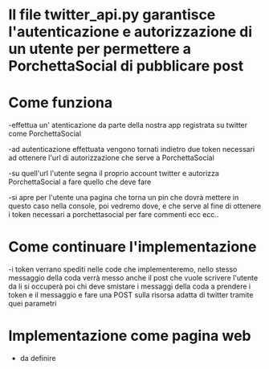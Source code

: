 # Il file twitter_api.py garantisce l'autenticazione e autorizzazione di un utente per permettere a PorchettaSocial di pubblicare post 


# Come funziona

-effettua un' atenticazione da parte della nostra app registrata su twitter come PorchettaSocial

-ad autenticazione effettuata vengono tornati indietro due token necessari ad ottenere l'url di autorizzazione che serve a PorchettaSocial

-su quell'url l'utente segna il proprio account twitter e autorizza PorchettaSocial a fare quello che deve fare

-si apre per l'utente una pagina che torna un pin che dovrà mettere in questo caso nella console, poi vedremo dove, e che serve al fine di 
ottenere i token necessari a porchettasocial per fare commenti ecc ecc..

# Come continuare l'implementazione

-i token verrano spediti nelle code che implementeremo, nello stesso messaggio della coda verrà messo anche il post che vuole scrivere l'utente 	   da li si occuperà poi chi deve smistare i messaggi della coda a prendere i token e il messaggio e fare una POST sulla risorsa adatta 	   di twitter tramite quei parametri

# Implementazione come pagina web

- da definire
